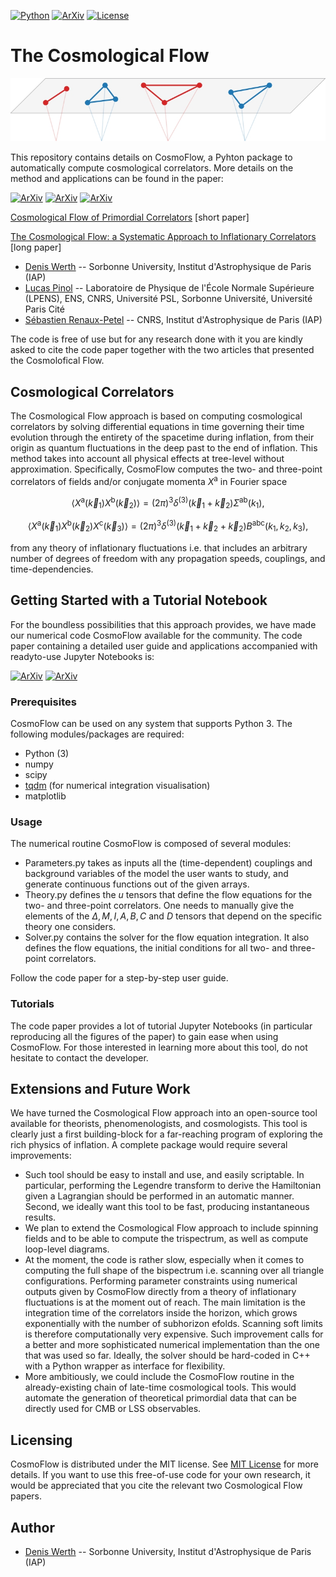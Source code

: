 [![Python](https://img.shields.io/badge/python-3.8.2-blue.svg)](https://python.org)
[![ArXiv](https://img.shields.io/badge/arXiv-2210...-yellowgreen.svg)](https://google.com)
[![License](https://img.shields.io/badge/License-MIT-blue.svg)](https://choosealicense.com/licenses/mit/)


# The Cosmological Flow

<p align="center">
  <img src="CosmoFlowLogo.jpg">
</p>

This repository contains details on CosmoFlow, a Pyhton package to automatically compute cosmological correlators. More details on the method and applications can be found in the paper:

[![ArXiv](https://img.shields.io/badge/arXiv-2302...-yellowgreen.svg)](https://arxiv.org/abs/2302.00655) [![ArXiv](https://img.shields.io/badge/arXiv-2312...-yellowgreen.svg)](https://arxiv.org/pdf/2312.06559.pdf) [![ArXiv](https://img.shields.io/badge/arXiv-2312...-yellowgreen.svg)]([https://arxiv.org/pdf/2312.06559.pdf](https://arxiv.org/pdf/2402.03693.pdf))


[Cosmological Flow of Primordial Correlators](https://arxiv.org/abs/2302.00655) [short paper]

[The Cosmological Flow: a Systematic Approach to Inflationary Correlators](https://arxiv.org/pdf/2312.06559.pdf) [long paper]

* [Denis Werth](mailto:werth@iap.fr) -- Sorbonne University, Institut d'Astrophysique de Paris (IAP)
* [Lucas Pinol](mailto:lucas.pinol@phys.ens.fr) -- Laboratoire de Physique de l'École Normale Supérieure (LPENS), ENS, CNRS, Université PSL, Sorbonne Université, Université Paris Cité
* [Sébastien Renaux-Petel](mailto:petel@iap.fr) -- CNRS, Institut d'Astrophysique de Paris (IAP)

The code is free of use but for any research done with it you are kindly asked to cite the code paper together with the two articles that presented the Cosmolofical Flow.

## Cosmological Correlators

The Cosmological Flow approach is based on computing cosmological correlators by solving differential equations in time governing their time evolution through the entirety of the spacetime during inflation, from their origin as quantum fluctuations in the deep past to the end of inflation. This method takes into account all physical effects at tree-level without approximation. Specifically, CosmoFlow computes the two- and three-point correlators of fields and/or conjugate momenta $X^{\mathsf{a}}$ in Fourier space

$$
\langle X^{\mathsf{a}}(\vec{k}_1) X^{\mathsf{b}}(\vec{k}_2)\rangle = (2\pi)^3 \delta^{(3)}(\vec{k}_1 + \vec{k}_2) \Sigma^{\mathsf{ab}}(k_1),
$$

$$
\langle X^{\mathsf{a}}(\vec{k}_1) X^{\mathsf{b}}(\vec{k}_2) X^{\mathsf{c}}(\vec{k}_3) \rangle = (2\pi)^3 \delta^{(3)}(\vec{k}_1 + \vec{k}_2+ \vec{k}_2) B^{\mathsf{abc}}(k_1, k_2, k_3),
$$

from any theory of inflationary fluctuations i.e. that includes an arbitrary number of degrees of freedom with any propagation speeds, couplings, and time-dependencies.

## Getting Started with a Tutorial Notebook

For the boundless possibilities that this approach provides, we have made our numerical code CosmoFlow available for the community. The code paper containing a detailed user guide and applications accompanied with readyto-use Jupyter Notebooks is:

[![ArXiv](https://img.shields.io/badge/arXiv-2302...-yellowgreen.svg)](google.com) [![ArXiv](https://img.shields.io/badge/arXiv-2312...-yellowgreen.svg)](google.com)

### Prerequisites

CosmoFlow can be used on any system that supports Python 3. The following modules/packages are required:

* Python (3)
* numpy
* scipy
* [tqdm](https://tqdm.github.io/) (for numerical integration visualisation)
* matplotlib

### Usage

The numerical routine CosmoFlow is composed of several modules:

* Parameters.py takes as inputs all the (time-dependent) couplings and background variables of the model the user wants to study, and generate continuous functions out of the given arrays.
* Theory.py defines the $u$ tensors that define the flow equations for the two- and three-point correlators. One needs to manually give the elements of the $\Delta, M, I, A, B, C$ and $D$ tensors that depend on the specific theory one considers.
* Solver.py contains the solver for the flow equation integration. It also defines the flow equations, the initial conditions for all two- and three-point correlators.

Follow the code paper for a step-by-step user guide.

### Tutorials

The code paper provides a lot of tutorial Jupyter Notebooks (in particular reproducing all the figures of the paper) to gain ease when using CosmoFlow. For those interested in learning more about this tool, do not hesitate to contact the developer.

## Extensions and Future Work

We have turned the Cosmological Flow approach into an open-source tool available for theorists, phenomenologists, and cosmologists. This tool is clearly just a first building-block for a far-reaching program of exploring the rich physics of inflation. A complete package would require several improvements: 

* Such tool should be easy to install and use, and easily scriptable. In particular, performing the Legendre transform to derive the Hamiltonian given a Lagrangian should be performed in an automatic manner. Second, we ideally want this tool to be fast, producing instantaneous results. 
* We plan to extend the Cosmological Flow approach to include spinning fields and to be able to compute the trispectrum, as well as compute loop-level diagrams.
* At the moment, the code is rather slow, especially when it comes to computing the full shape of the bispectrum i.e. scanning over all triangle configurations. Performing parameter constraints using numerical outputs given by CosmoFlow directly from a theory of inflationary fluctuations is at the moment out of reach. The main limitation is the integration time of the correlators inside the horizon, which grows exponentially with the number of subhorizon efolds. Scanning soft limits is therefore computationally very expensive. Such improvement calls for a better and more sophisticated numerical implementation than the one that was used so far. Ideally, the solver should be hard-coded in C++ with a Python wrapper as interface for flexibility.
* More ambitiously, we could include the CosmoFlow routine in the already-existing chain of late-time cosmological tools. This would automate the generation of theoretical primordial data that can be directly used for CMB or LSS observables.

## Licensing 

CosmoFlow is distributed under the MIT license. See [MIT License](https://en.wikipedia.org/wiki/MIT_License) for more details. If you want to use this free-of-use code for your own research, it would be appreciated that you cite the relevant two Cosmological Flow papers. 

## Author

* [Denis Werth](mailto:werth@iap.fr) -- Sorbonne University, Institut d'Astrophysique de Paris (IAP)

